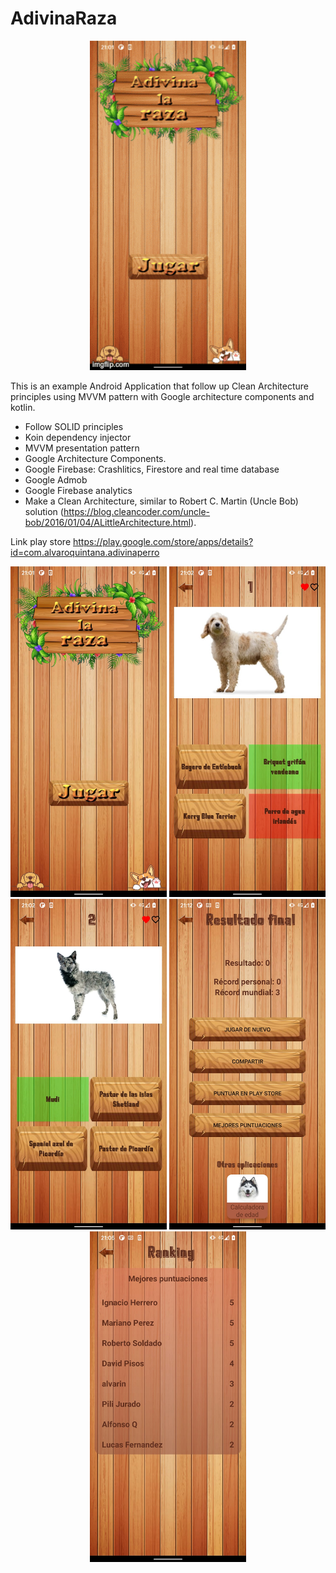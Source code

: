 # AdivinaRaza

<p align="center">
  <img src="https://github.com/AlvaroQ/AdivinaRaza/blob/main/capture/game.gif" width="250"> 
</p>
 
This is an example Android Application that follow up Clean Architecture principles using MVVM pattern with Google architecture components and kotlin.
 - Follow SOLID principles
 - Koin dependency injector
 - MVVM presentation pattern
 - Google Architecture Components.
 - Google Firebase: Crashlitics, Firestore and real time database
 - Google Admob
 - Google Firebase analytics
 - Make a Clean Architecture, similar to Robert C. Martin (Uncle Bob) solution (https://blog.cleancoder.com/uncle-bob/2016/01/04/ALittleArchitecture.html).

Link play store
https://play.google.com/store/apps/details?id=com.alvaroquintana.adivinaperro

<p align="center">
 <img src="https://github.com/AlvaroQ/AdivinaRaza/blob/main/capture/seleccione.jpeg" width="250"> 
 <img src="https://github.com/AlvaroQ/AdivinaRaza/blob/main/capture/game_fail.jpeg" width="250"> 
 <img src="https://github.com/AlvaroQ/AdivinaRaza/blob/main/capture/game_ok.jpeg" width="250"> 
 <img src="https://github.com/AlvaroQ/AdivinaRaza/blob/main/capture/result.jpeg" width="250"> 
 <img src="https://github.com/AlvaroQ/AdivinaRaza/blob/main/capture/ranking.jpeg" width="250"> 
</p>

